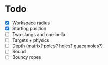 Todo
====

- [x] Workspace radius
- [x] Starting position
- [ ] Two slangs and one bella
- [ ] Targets + physics
- [ ] Depth (matrix? poles? holes? guacamoles?)
- [ ] Sound
- [ ] Bouncy ropes
